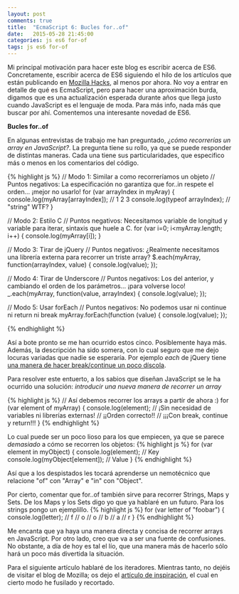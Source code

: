 ```yaml
---
layout: post
comments: true
title:  "EcmaScript 6: Bucles for..of"
date:   2015-05-28 21:45:00
categories: js es6 for-of
tags: js es6 for-of
---
```

Mi principal motivación para hacer este blog es escribir acerca de ES6. Concretamente, escribir acerca de ES6 siguiendo el hilo de los artículos que están publicando en [Mozilla Hacks][mozilla_hacks], al menos por ahora. No voy a entrar en detalle de qué es EcmaScript, pero para hacer una aproximación burda, digamos que es una actualización esperada durante años que llega justo cuando JavaScript es el lenguaje de moda. Para más info, nada más que buscar por ahí. Comentemos una interesante novedad de ES6.

**Bucles for..of**

En algunas entrevistas de trabajo me han preguntado, *¿cómo recorrerías un array en JavaScript?*. La pregunta tiene su rollo, ya que se puede responder de distintas maneras. Cada una tiene sus particularidades, que especifico más o menos en los comentarios del código.

{% highlight js %}
// Modo 1: Similar a como recorreríamos un objeto
// Puntos negativos: La especificación no garantiza que for..in respete el orden... ¡mejor no usarlo!
for (var arrayIndex in myAray) {
    console.log(myArray[arrayIndex]); // 1 2 3
    console.log(typeof arrayIndex); // "string" WTF?
}

// Modo 2: Estilo C
// Puntos negativos: Necesitamos variable de longitud y variable para iterar, sintaxis que huele a C.
for (var i=0; i<myArray.length; i++) {
    console.log(myArray[i]);
}

// Modo 3: Tirar de jQuery
// Puntos negativos: ¿Realmente necesitamos una librería externa para recorrer un triste array?
$.each(myArray, function(arrayIndex, value) {
    console.log(value);
});

// Modo 4: Tirar de Underscore
// Puntos negativos: Los del anterior, y cambiando el orden de los parámetros... ¡para volverse loco!
_.each(myArray, function(value, arrayIndex) {
    console.log(value);
});

// Modo 5: Usar forEach
// Puntos negativos: No podemos usar ni continue ni return ni break
myArray.forEach(function (value) {
    console.log(value);
});

{% endhighlight %}

Así a bote pronto se me han ocurrido estos cinco. Posiblemente haya más. Además, la descripción ha sido somera, con lo cual seguro que me dejo locuras variadas que nadie se esperaría. Por ejemplo *each* de jQuery tiene [una manera de hacer break/continue un poco díscola][jquery_each].

Para resolver este entuerto, a los sabios que diseñan JavaScript se le ha ocurrido una solución: *introducir una nueva manera de recorrer un array*

{% highlight js %}
// Así debemos recorrer los arrays a partír de ahora :)
for (var element of myArray) {
   console.log(element); 
   // ¡Sin necesidad de variables ni librerías externas!
   // ¡¡Orden correcto!!
   // ¡¡¡Con break, continue y return!!!
}
{% endhighlight %}

Lo cual puede ser un poco lioso para los que empiecen, ya que se parece *demasiado* a cómo se recorren los objetos:
{% highlight js %}
for (var element in myObject) {
   console.log(element); // Key
   console.log(myObject[element]); // Value
}
{% endhighlight %}

Así que a los despistados les tocará aprenderse un nemotécnico que relacione "of" con "Array" e "in" con "Object".

Por cierto, comentar que for..of también sirve para recorrer Strings, Maps y Sets. De los Maps y los Sets digo yo que ya hablaré en un futuro. Para los strings pongo un ejemplillo.
{% highlight js %}
for (var letter of "foobar") {
   console.log(letter);
   // f
   // o
   // o
   // b
   // a
   // r
}
{% endhighlight %}

Me encanta que ya haya una manera directa y concisa de recorrer arrays en JavaScript. Por otro lado, creo que va a ser una fuente de confusiones. No obstante, a día de hoy es tal el lío, que una manera más de hacerlo sólo hará un poco más divertida la situación.

Para el siguiente artículo hablaré de los iteradores.  Mientras tanto, no dejéis de visitar el blog de Mozilla; os dejo el [artículo de inspiración][inspiracion], el cual en cierto modo he fusilado y recortado.

[inspiracion]:   https://hacks.mozilla.org/2015/04/es6-in-depth-iterators-and-the-for-of-loop/
[mozilla_hacks]: https://hacks.mozilla.org/
[jquery_each]:   http://stackoverflow.com/a/17162375
